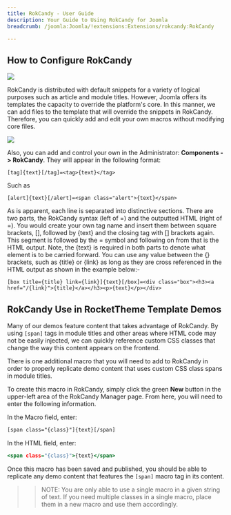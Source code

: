 ```yaml
---
title: RokCandy - User Guide
description: Your Guide to Using RokCandy for Joomla
breadcrumb: /joomla:Joomla/!extensions:Extensions/rokcandy:RokCandy

---
```


How to Configure RokCandy
-----

![][rokcandy1]

RokCandy is distributed with default snippets for a variety of logical purposes such as article and module titles. However, Joomla offers its templates the capacity to override the platform's core. In this manner, we can add files to the template that will override the snippets in RokCandy. Therefore, you can quickly add and edit your own macros without modifying core files. 

![][rokcandy2]

Also, you can add and control your own in the Administrator: **Components -> RokCandy**. They will appear in the following format:

~~~
[tag]{text}[/tag]=<tag>{text}</tag>
~~~

Such as

~~~
[alert]{text}[/alert]=<span class="alert">{text}</span>
~~~

As is apparent, each line is separated into distinctive sections. There are two parts, the RokCandy syntax (left of =) and the outputted HTML (right of =). You would create your own tag name and insert them between square brackets, [], followed by {text} and the closing tag with [] brackets again. This segment is followed by the = symbol and following on from that is the HTML output. Note, the {text} is required in both parts to denote what element is to be carried forward. You can use any value between the {} brackets, such as {title} or {link} as long as they are cross referenced in the HTML output as shown in the example below:-

~~~
[box title={title} link={link}]{text}[/box]=<div class="box"><h3><a href="/{link}">{title}</a></h3><p>{text}</p></div>
~~~

RokCandy Use in RocketTheme Template Demos
-----

Many of our demos feature content that takes advantage of RokCandy. By using `[span]` tags in module titles and other areas where HTML code may not be easily injected, we can quickly reference custom CSS classes that change the way this content appears on the frontend.

There is one additional macro that you will need to add to RokCandy in order to properly replicate demo content that uses custom CSS class spans in module titles.

To create this macro in RokCandy, simply click the green **New** button in the upper-left area of the RokCandy Manager page. From here, you will need to enter the following information.

In the Macro field, enter:

~~~ .html
[span class="{class}"]{text}[/span]
~~~ 

In the HTML field, enter:

~~~ .html
<span class="{class}">{text}</span>
~~~

Once this macro has been saved and published, you should be able to replicate any demo content that features the `[span]` macro tag in its content.

>> NOTE: You are only able to use a single macro in a given string of text. If you need multiple classes in a single macro, place them in a new macro and use them accordingly.

[rokcandy1]: assets/rokcandy_1.jpeg
[rokcandy2]: assets/rokcandy_2.jpeg
